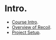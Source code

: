 # Intro.

- [Course Intro](./01_01.md).
- [Overview of Recoil](./01_02.md).
- [Project Setup](./01_03.md).
